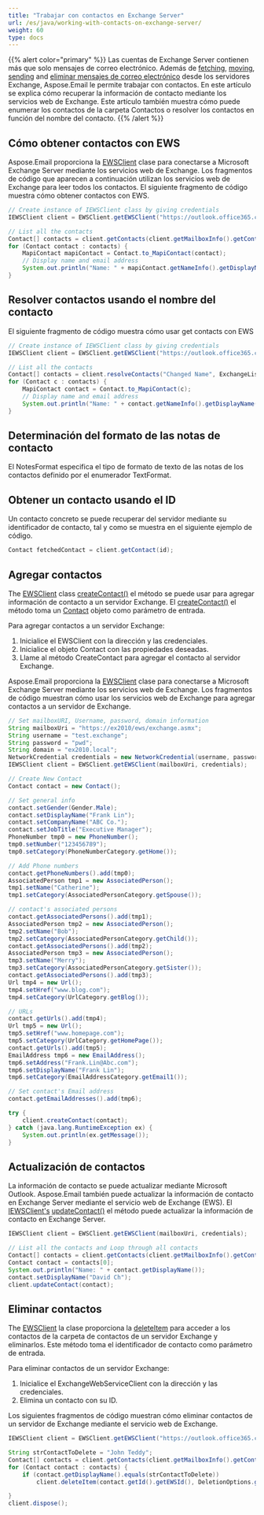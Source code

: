 ```yaml
---
title: "Trabajar con contactos en Exchange Server"
url: /es/java/working-with-contacts-on-exchange-server/
weight: 60
type: docs
---
```



{{% alert color="primary" %}} Las cuentas de Exchange Server contienen más que solo mensajes de correo electrónico. Además de [fetching](/email/java/working-with-exchange-mailbox-and-messages/#fetch-messages-from-an-exchange-server-mailbox), [moving](/email/java/working-with-exchange-mailbox-and-messages/#moving-messages), [sending](/email/java/working-with-exchange-mailbox-and-messages/#sending-email-messages) and [eliminar mensajes de correo electrónico](/email/java/working-with-exchange-mailbox-and-messages/#deleting-messages) desde los servidores Exchange, Aspose.Email le permite trabajar con contactos. En este artículo se explica cómo recuperar la información de contacto mediante los servicios web de Exchange. Este artículo también muestra cómo puede enumerar los contactos de la carpeta Contactos o resolver los contactos en función del nombre del contacto. {{% /alert %}}
## **Cómo obtener contactos con EWS**
Aspose.Email proporciona la [EWSClient](https://apireference.aspose.com/email/java/com.aspose.email/ewsclient) clase para conectarse a Microsoft Exchange Server mediante los servicios web de Exchange. Los fragmentos de código que aparecen a continuación utilizan los servicios web de Exchange para leer todos los contactos. El siguiente fragmento de código muestra cómo obtener contactos con EWS.



~~~Java
// Create instance of IEWSClient class by giving credentials
IEWSClient client = EWSClient.getEWSClient("https://outlook.office365.com/ews/exchange.asmx", "testUser", "pwd", "domain");

// List all the contacts
Contact[] contacts = client.getContacts(client.getMailboxInfo().getContactsUri());
for (Contact contact : contacts) {
    MapiContact mapiContact = Contact.to_MapiContact(contact);
    // Display name and email address
    System.out.println("Name: " + mapiContact.getNameInfo().getDisplayName() + "+ Email Address: " + mapiContact.getElectronicAddresses().getEmail1());
}
~~~
## **Resolver contactos usando el nombre del contacto**
El siguiente fragmento de código muestra cómo usar get contacts con EWS



~~~Java
// Create instance of IEWSClient class by giving credentials
IEWSClient client = EWSClient.getEWSClient("https://outlook.office365.com/ews/exchange.asmx", "testUser", "pwd", "domain");

// List all the contacts
Contact[] contacts = client.resolveContacts("Changed Name", ExchangeListContactsOptions.FetchPhoto);
for (Contact c : contacts) {
    MapiContact contact = Contact.to_MapiContact(c);
    // Display name and email address
    System.out.println("Name: " + contact.getNameInfo().getDisplayName() + "+ Email Address: " + contact.getElectronicAddresses().getEmail1());
}
~~~
## **Determinación del formato de las notas de contacto**
El NotesFormat especifica el tipo de formato de texto de las notas de los contactos definido por el enumerador TextFormat.

## **Obtener un contacto usando el ID**
Un contacto concreto se puede recuperar del servidor mediante su identificador de contacto, tal y como se muestra en el siguiente ejemplo de código.



~~~Java
Contact fetchedContact = client.getContact(id);
~~~
## **Agregar contactos**
The [EWSClient](https://apireference.aspose.com/email//java/com.aspose.email/iewsclient) class [createContact()](https://apireference.aspose.com/email/java/com.aspose.email/IEWSClient#createContact\(com.aspose.email.Contact\)) el método se puede usar para agregar información de contacto a un servidor Exchange. El [createContact()](https://apireference.aspose.com/email/java/com.aspose.email/IEWSClient#createContact\(com.aspose.email.Contact\)) el método toma un [Contact](https://apireference.aspose.com/email/java/com.aspose.email/Contact) objeto como parámetro de entrada.

Para agregar contactos a un servidor Exchange:

1. Inicialice el EWSClient con la dirección y las credenciales.
1. Inicialice el objeto Contact con las propiedades deseadas.
1. Llame al método CreateContact para agregar el contacto al servidor Exchange.

Aspose.Email proporciona la [EWSClient](https://apireference.aspose.com/email/java/com.aspose.email/ewsclient) clase para conectarse a Microsoft Exchange Server mediante los servicios web de Exchange. Los fragmentos de código muestran cómo usar los servicios web de Exchange para agregar contactos a un servidor de Exchange.



~~~Java
// Set mailboxURI, Username, password, domain information
String mailboxUri = "https://ex2010/ews/exchange.asmx";
String username = "test.exchange";
String password = "pwd";
String domain = "ex2010.local";
NetworkCredential credentials = new NetworkCredential(username, password, domain);
IEWSClient client = EWSClient.getEWSClient(mailboxUri, credentials);

// Create New Contact
Contact contact = new Contact();

// Set general info
contact.setGender(Gender.Male);
contact.setDisplayName("Frank Lin");
contact.setCompanyName("ABC Co.");
contact.setJobTitle("Executive Manager");
PhoneNumber tmp0 = new PhoneNumber();
tmp0.setNumber("123456789");
tmp0.setCategory(PhoneNumberCategory.getHome());

// Add Phone numbers
contact.getPhoneNumbers().add(tmp0);
AssociatedPerson tmp1 = new AssociatedPerson();
tmp1.setName("Catherine");
tmp1.setCategory(AssociatedPersonCategory.getSpouse());

// contact's associated persons
contact.getAssociatedPersons().add(tmp1);
AssociatedPerson tmp2 = new AssociatedPerson();
tmp2.setName("Bob");
tmp2.setCategory(AssociatedPersonCategory.getChild());
contact.getAssociatedPersons().add(tmp2);
AssociatedPerson tmp3 = new AssociatedPerson();
tmp3.setName("Merry");
tmp3.setCategory(AssociatedPersonCategory.getSister());
contact.getAssociatedPersons().add(tmp3);
Url tmp4 = new Url();
tmp4.setHref("www.blog.com");
tmp4.setCategory(UrlCategory.getBlog());

// URLs
contact.getUrls().add(tmp4);
Url tmp5 = new Url();
tmp5.setHref("www.homepage.com");
tmp5.setCategory(UrlCategory.getHomePage());
contact.getUrls().add(tmp5);
EmailAddress tmp6 = new EmailAddress();
tmp6.setAddress("Frank.Lin@Abc.com");
tmp6.setDisplayName("Frank Lin");
tmp6.setCategory(EmailAddressCategory.getEmail1());

// Set contact's Email address
contact.getEmailAddresses().add(tmp6);

try {
    client.createContact(contact);
} catch (java.lang.RuntimeException ex) {
    System.out.println(ex.getMessage());
}
~~~
## **Actualización de contactos**
La información de contacto se puede actualizar mediante Microsoft Outlook. Aspose.Email también puede actualizar la información de contacto en Exchange Server mediante el servicio web de Exchange (EWS). El [IEWSClient's](https://apireference.aspose.com/email//java/com.aspose.email/iewsclient) [updateContact()](https://apireference.aspose.com/email/java/com.aspose.email/IEWSClient#updateContact\(com.aspose.email.Contact\)) el método puede actualizar la información de contacto en Exchange Server.



~~~Java
IEWSClient client = EWSClient.getEWSClient(mailboxUri, credentials);

// List all the contacts and Loop through all contacts
Contact[] contacts = client.getContacts(client.getMailboxInfo().getContactsUri());
Contact contact = contacts[0];
System.out.println("Name: " + contact.getDisplayName());
contact.setDisplayName("David Ch");
client.updateContact(contact);
~~~
## **Eliminar contactos**
The [EWSClient](https://apireference.aspose.com/email/java/com.aspose.email/iewsclient) la clase proporciona la [deleteItem](https://apireference.aspose.com/email/java/com.aspose.email/IEWSClient#deleteItem\(java.lang.String,%20com.aspose.email.DeletionOptions\)) para acceder a los contactos de la carpeta de contactos de un servidor Exchange y eliminarlos. Este método toma el identificador de contacto como parámetro de entrada.

Para eliminar contactos de un servidor Exchange:

1. Inicialice el ExchangeWebServiceClient con la dirección y las credenciales.
1. Elimina un contacto con su ID.

Los siguientes fragmentos de código muestran cómo eliminar contactos de un servidor de Exchange mediante el servicio web de Exchange.



~~~Java
IEWSClient client = EWSClient.getEWSClient("https://outlook.office365.com/ews/exchange.asmx", "testUser", "pwd", "domain");

String strContactToDelete = "John Teddy";
Contact[] contacts = client.getContacts(client.getMailboxInfo().getContactsUri());
for (Contact contact : contacts) {
    if (contact.getDisplayName().equals(strContactToDelete))
        client.deleteItem(contact.getId().getEWSId(), DeletionOptions.getDeletePermanently());

}
client.dispose();
~~~